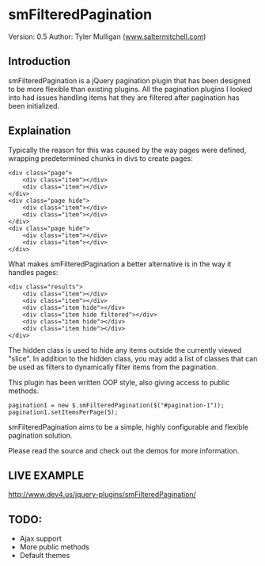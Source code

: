 smFilteredPagination
====================
Version: 0.5
Author: Tyler Mulligan (www.saltermitchell.com)

## Introduction

smFilteredPagination is a jQuery pagination plugin that has been designed
to be more flexible than existing plugins.  All the pagination plugins
I looked into had issues handling items hat they are filtered after
pagination has been initialized.

## Explaination

Typically the reason for this was caused by the way pages were defined,
wrapping predetermined chunks in divs to create pages:

    <div class="page">
        <div class="item"></div>
        <div class="item"></div>
    </div>
    <div class="page hide">
        <div class="item"></div>
        <div class="item"></div>
    </div>
    <div class="page hide">
        <div class="item"></div>
        <div class="item"></div>
    </div>


What makes smFilteredPagination a better alternative is in the way it
handles pages:

    <div class="results">
        <div class="item"></div>
        <div class="item"></div>
        <div class="item hide"></div>
        <div class="item hide filtered"></div>
        <div class="item hide"></div>
        <div class="item hide"></div>
    </div>


The hidden class is used to hide any items outside the currently viewed
"slice".  In addition to the hidden class, you may add a list of classes
that can be used as filters to dynamically filter items from the
pagination.

This plugin has been written OOP style, also giving access to public
methods.


    pagination1 = new $.smFilteredPagination($("#pagination-1"));
    pagination1.setItemsPerPage(5);


smFilteredPagination aims to be a simple, highly configurable and
flexible pagination solution.

Please read the source and check out the demos for more information.

## LIVE EXAMPLE
http://www.dev4.us/jquery-plugins/smFilteredPagination/

## TODO:

- Ajax support
- More public methods
- Default themes

